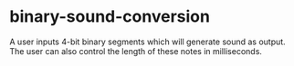 # binary-sound-conversion
A user inputs 4-bit binary segments which will generate sound as output.  The user can also control the length of these notes in milliseconds.
